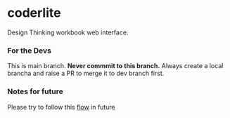 # coderlite
Design Thinking workbook web interface.

### For the Devs
This is main branch. **Never commmit to this branch.** Always create a local brancha and raise a PR to merge it to dev branch first.

### Notes for future
Please try to follow this [flow](https://cutt.ly/LImtgjI) in future